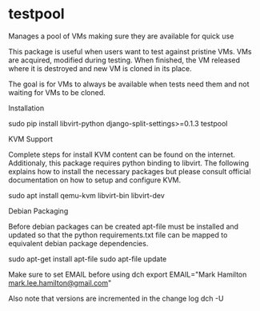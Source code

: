 # testpool
Manages a pool of VMs making sure they are available for quick use

This package is useful when users want to test against pristine VMs. VMs
are acquired, modified during testing. When finished, the VM released
where it is destroyed and new VM is cloned in its place.

The goal is for VMs to always be available when tests need them and not 
waiting for VMs to be cloned.


Installation

   sudo pip install libvirt-python django-split-settings>=0.1.3 testpool

KVM Support

Complete steps for install KVM content can be found on the internet. 
Additionaly, this package requires python binding to libvirt. The following
explains how to install the necessary packages but please consult official
documentation on how to setup and configure KVM.

   sudo apt install qemu-kvm libvirt-bin libvirt-dev

Debian Packaging

Before debian packages can be created apt-file must be installed and updated
so that the python requirements.txt file can be mapped to equivalent 
debian package dependencies.

  sudo apt-get install apt-file
  sudo apt-file update

Make sure to set EMAIL before using dch
export EMAIL="Mark Hamilton <mark.lee.hamilton@gmail.com>"

Also note that versions are incremented in the change log
  dch -U
